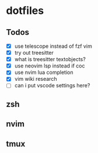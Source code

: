 # dotfiles

## Todos

- [x] use telescope instead of fzf vim
- [x] try out treesitter
- [x] what is treesitter textobjects?
- [x] use neovim lsp instead if coc
- [x] use nvim lua completion
- [x] vim wiki research
- [ ] can i put vscode settings here?

## zsh

## nvim

## tmux
